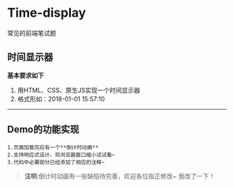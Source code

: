 # Time-display
常见的前端笔试题
## 时间显示器
**基本要求如下**
1. 用HTML、CSS、原生JS实现一个时间显示器
2. 格式形如：2018-01-01 15:57:10
--------------------------------------------------
## Demo的功能实现
	1.页面加载完后有一个**倒计时动画**
	2.支持响应式设计，将浏览器窗口缩小试试看~
	3.代码中必要部分已经添加了相应的注释~
	
>**注明**:倒计时动画有一些缺陷待完善，欢迎各位指正修改~
我改了一下！
